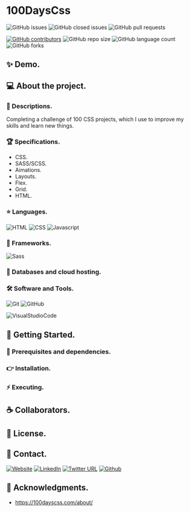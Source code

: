 # 100DaysCss

![GitHub issues](https://img.shields.io/github/issues/MarioQuirosLuna/100DaysCss)
![GitHub closed issues](https://img.shields.io/github/issues-closed/MarioQuirosLuna/100DaysCss)
![GitHub pull requests](https://img.shields.io/github/issues-pr/MarioQuirosLuna/100DaysCss)

[![GitHub contributors](https://img.shields.io/github/contributors/MarioQuirosLuna/100DaysCss.svg?color=blue)](https://github.com/MarioQuirosLuna/100DaysCss/network)
![GitHub repo size](https://img.shields.io/github/repo-size/MarioQuirosLuna/100DaysCss)
![GitHub language count](https://img.shields.io/github/languages/count/MarioQuirosLuna/100DaysCss)
![GitHub forks](https://img.shields.io/github/forks/MarioQuirosLuna/100DaysCss)

## ✨ Demo.

## 💻 About the project.

   ### 📜 Descriptions.
   
  Completing a challenge of 100 CSS projects, which I use to improve my skills and learn new things.
   
   ### 🏆 Specifications.
   
   - CSS.
   - SASS/SCSS.
   - Aimations.
   - Layouts.
   - Flex.
   - Grid.
   - HTML.

   ### ⭐ Languages.
   
  ![HTML](https://custom-icon-badges.herokuapp.com/badge/-HTML-%23E34F26?style=flat&logo=html5&logoColor=white&labelColor=111)
  ![CSS](https://custom-icon-badges.herokuapp.com/badge/-CSS-%231572b6?style=flat&logo=css3&logoColor=white&labelColor=111)
  ![Javascript](https://custom-icon-badges.herokuapp.com/badge/-JavaScript-%23F7DF1E?style=flat&logo=javascript&logoColor=white&labelColor=111)

   ### 🎨 Frameworks.
  
  ![Sass](https://custom-icon-badges.herokuapp.com/badge/-Sass-%23CC6699?style=flat&logo=sass&logoColor=white&labelColor=111)
   
   ### 💾 Databases and cloud hosting.
  
   ### 🛠️ Software and Tools.
   
  ![Git](https://custom-icon-badges.herokuapp.com/badge/-Git-%23F05032?style=flat&logo=git&logoColor=white&labelColor=111)
  ![GitHub](https://custom-icon-badges.herokuapp.com/badge/-GitHub-%23181717?style=flat&logo=github&logoColor=white&labelColor=111)

  ![VisualStudioCode](https://custom-icon-badges.herokuapp.com/badge/-VisualStudioCode-%23007ACC?style=flat&logo=VisualStudioCode&logoColor=white&labelColor=111)

## 🚀 Getting Started.

   ### 📌 Prerequisites and dependencies.

   ### 👉 Installation.

   ### ⚡ Executing.

## ☕ Collaborators.

## 📝 License.

## 💬 Contact.

[![Website](https://img.shields.io/website?label=Portfolio&up_color=%231E0A46&up_message=Mario%20Quiros%20Luna%20Dev&url=https%3A%2F%2Fmarioql-dev.vercel.app%2F)](https://marioql-dev.vercel.app/)
[![LinkedIn](https://custom-icon-badges.herokuapp.com/badge/-LinkedIn%20Mario%20Quirós%20Luna-%230A66C2?style=flat&logo=LinkedIn&logoColor=white&labelColor=111)](https://www.linkedin.com/in/mario-quir%C3%B3s-luna-dev-b99050206/)
[![Twitter URL](https://img.shields.io/twitter/url?label=Twitter%20%40MarioQuirosL&style=social&url=https%3A%2F%2Ftwitter.com%2FMarioQuirosL)](https://twitter.com/MarioQuirosL)
[![Github](https://img.shields.io/github/followers/MarioQuirosLuna?label=Github&style=social)](https://github.com/MarioQuirosLuna)

## 💜 Acknowledgments.
   - https://100dayscss.com/about/
